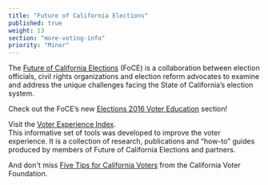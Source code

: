 ```yaml
---
title: "Future of California Elections"
published: true
weight: 13
section: "more-voting-info"
priority: "Minor"
---
```

The [Future of California Elections](http://futureofcaelections.org/) (FoCE) is a collaboration between election officials, civil rights organizations and election reform advocates to examine and address the unique challenges facing the State of California’s election system.  

Check out the FoCE’s new [Elections 2016 Voter Education](http://futureofcaelections.org/election2016/) section!  

Visit the [Voter Experience Index](http://futureofcaelections.org/vei/).  
This informative set of tools was developed to improve the voter experience. It is a collection of research, publications and “how-to” guides produced by members of Future of California Elections and partners.  

And don't miss [Five Tips for California Voters](http://www.calvoter.org/news/releases/102816release.html) from the California Voter Foundation.  
